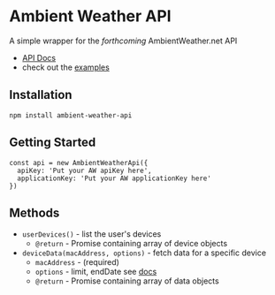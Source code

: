 # Ambient Weather API

A simple wrapper for the *forthcoming* AmbientWeather.net API

* [API Docs](https://ambientweather.docs.apiary.io/)
* check out the [examples](examples/)

## Installation 
```
npm install ambient-weather-api
```

## Getting Started

```
const api = new AmbientWeatherApi({
  apiKey: 'Put your AW apiKey here',
  applicationKey: 'Put your AW applicationKey here'
})
```

## Methods

* `userDevices()` - list the user's devices
    * `@return` - Promise containing array of device objects
* `deviceData(macAddress, options)` - fetch data for a specific device
    * `macAddress` - (required)
    * `options` - limit, endDate see [docs](https://ambientweather.docs.apiary.io/)
    * `@return` - Promise containing array of data objects



